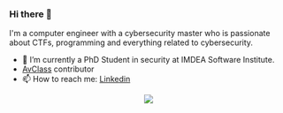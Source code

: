 ### Hi there 👋

I'm a computer engineer with a cybersecurity master who is passionate about CTFs, programming and everything related to cybersecurity.

- 🔭 I’m currently a PhD Student in security at IMDEA Software Institute.
- [AvClass](https://github.com/malicialab/avclass) contributor
- 📫 How to reach me: [Linkedin](https://www.linkedin.com/in/kevin-van-liebergen-avila/)



<p align="center">
  <img src="https://github-readme-stats.vercel.app/api?username=kevinliebergen&count_private=true&show_icons=true&theme=radical">
</p>



<!--
[![Top Langs](https://github-readme-stats.vercel.app/api/top-langs/?username=kevinliebergen&theme=radical&layout=compact)](https://github.com/anuraghazra/github-readme-stats)
-->

<!--
**KevinLiebergen/kevinliebergen** is a ✨ _special_ ✨ repository because its `README.md` (this file) appears on your GitHub profile.

Here are some ideas to get you started:

- 🔭 I’m currently working on ...
- 🌱 I’m currently learning ...
- 👯 I’m looking to collaborate on ...
- 🤔 I’m looking for help with ...
- 💬 Ask me about ...
- 📫 How to reach me: ...
- 😄 Pronouns: ...
- ⚡ Fun fact: ...
-->
